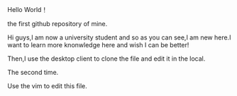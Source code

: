   Hello World！

  the first github repository of mine.
  
  Hi guys,I am now a university student and so as you can see,I am new here.I want to learn more knonwledge here and wish I can be better!
  
  Then,I use the desktop client to clone the file and edit it in the local.

  The second time.

  Use the vim to edit this file.
